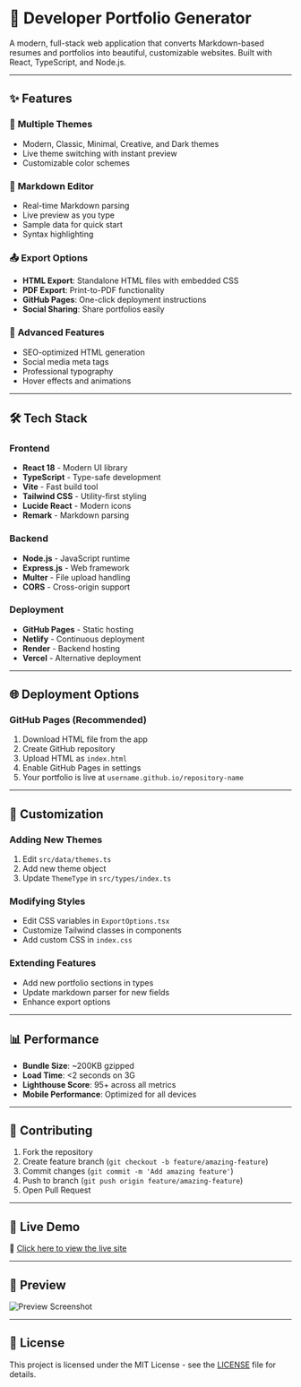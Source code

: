 # 🚀 Developer Portfolio Generator

A modern, full-stack web application that converts Markdown-based resumes and portfolios into beautiful, customizable websites. Built with React, TypeScript, and Node.js.

---

## ✨ Features

### 🎨 **Multiple Themes**
- Modern, Classic, Minimal, Creative, and Dark themes
- Live theme switching with instant preview
- Customizable color schemes

### 📝 **Markdown Editor**
- Real-time Markdown parsing
- Live preview as you type
- Sample data for quick start
- Syntax highlighting

### 📤 **Export Options**
- **HTML Export**: Standalone HTML files with embedded CSS
- **PDF Export**: Print-to-PDF functionality
- **GitHub Pages**: One-click deployment instructions
- **Social Sharing**: Share portfolios easily

### 🔧 **Advanced Features**
- SEO-optimized HTML generation
- Social media meta tags
- Professional typography
- Hover effects and animations

---

## 🛠️ Tech Stack

### Frontend
- **React 18** - Modern UI library  
- **TypeScript** - Type-safe development  
- **Vite** - Fast build tool  
- **Tailwind CSS** - Utility-first styling  
- **Lucide React** - Modern icons  
- **Remark** - Markdown parsing  

### Backend
- **Node.js** - JavaScript runtime  
- **Express.js** - Web framework  
- **Multer** - File upload handling  
- **CORS** - Cross-origin support  

### Deployment
- **GitHub Pages** - Static hosting  
- **Netlify** - Continuous deployment  
- **Render** - Backend hosting  
- **Vercel** - Alternative deployment  

---

## 🌐 Deployment Options

### GitHub Pages (Recommended)
1. Download HTML file from the app  
2. Create GitHub repository  
3. Upload HTML as `index.html`  
4. Enable GitHub Pages in settings  
5. Your portfolio is live at `username.github.io/repository-name`  

---

## 🔧 Customization

### Adding New Themes
1. Edit `src/data/themes.ts`  
2. Add new theme object  
3. Update `ThemeType` in `src/types/index.ts`  

### Modifying Styles
- Edit CSS variables in `ExportOptions.tsx`  
- Customize Tailwind classes in components  
- Add custom CSS in `index.css`  

### Extending Features
- Add new portfolio sections in types  
- Update markdown parser for new fields  
- Enhance export options  

---

## 📊 Performance

- **Bundle Size**: ~200KB gzipped  
- **Load Time**: <2 seconds on 3G  
- **Lighthouse Score**: 95+ across all metrics  
- **Mobile Performance**: Optimized for all devices  

---

## 🤝 Contributing

1. Fork the repository  
2. Create feature branch (`git checkout -b feature/amazing-feature`)  
3. Commit changes (`git commit -m 'Add amazing feature'`)  
4. Push to branch (`git push origin feature/amazing-feature`)  
5. Open Pull Request  

---

## 🚀 Live Demo  
🔗 [Click here to view the live site](https://sprightly-chimera-fd4bea.netlify.app/)  

---

## 📸 Preview  
![Preview Screenshot](https://github.com/chanru-project/portfoilogenerator.git)  

---

## 📝 License

This project is licensed under the MIT License - see the [LICENSE](https://github.com/chanru-project/portfoiliogenerator/blob/main/LICENSE) file for details.
